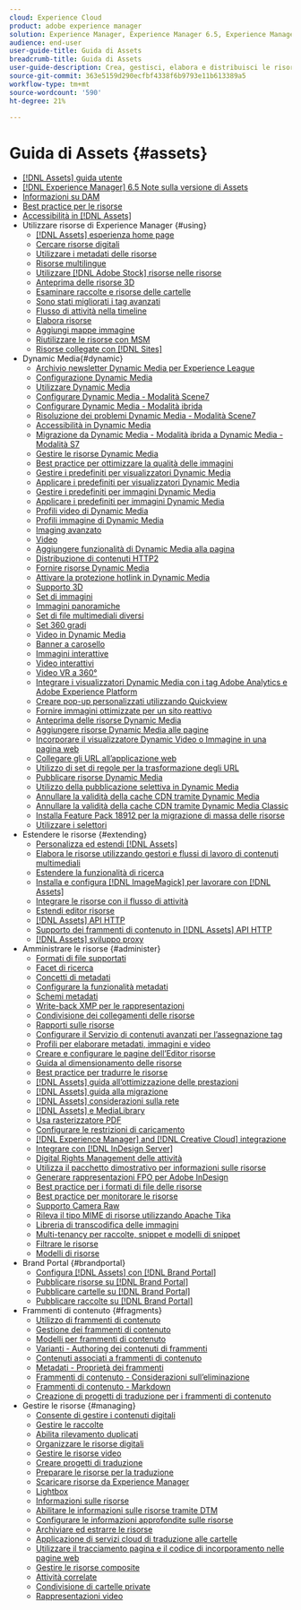 ```yaml
---
cloud: Experience Cloud
product: adobe experience manager
solution: Experience Manager, Experience Manager 6.5, Experience Manager Assets
audience: end-user
user-guide-title: Guida di Assets
breadcrumb-title: Guida di Assets
user-guide-description: Crea, gestisci, elabora e distribuisci le risorse digitali.
source-git-commit: 363e5159d290ecfbf4338f6b9793e11b613389a5
workflow-type: tm+mt
source-wordcount: '590'
ht-degree: 21%

---
```



# Guida di Assets {#assets}

+ [[!DNL Assets] guida utente](home.md)
+ [[!DNL Experience Manager] 6.5 Note sulla versione di Assets](https://experienceleague.adobe.com/docs/experience-manager-65/release-notes/assets.html)
+ [Informazioni su DAM](assets.md)
+ [Best practice per le risorse](best-practices-for-assets.md)
+ [Accessibilità in [!DNL Assets]](accessibility.md)
+ Utilizzare risorse di Experience Manager {#using}
   + [[!DNL Assets] esperienza home page](assets-home-page.md)
   + [Cercare risorse digitali](search-assets.md)
   + [Utilizzare i metadati delle risorse](metadata.md)
   + [Risorse multilingue](multilingual-assets.md)
   + [Utilizzare [!DNL Adobe Stock] risorse nelle risorse](aem-assets-adobe-stock.md)
   + [Anteprima delle risorse 3D](previewing-3d-assets.md)
   + [Esaminare raccolte e risorse delle cartelle](bulk-approval.md)
   + [Sono stati migliorati i tag avanzati](enhanced-smart-tags.md)
   + [Flusso di attività nella timeline](activity-stream.md)
   + [Elabora risorse](assets-workflow.md)
   + [Aggiungi mappe immagine](image-maps.md)
   + [Riutilizzare le risorse con MSM](reuse-assets-using-msm.md)
   + [Risorse collegate con [!DNL Sites]](use-assets-across-connected-assets-instances.md)
+ Dynamic Media{#dynamic}
   + [Archivio newsletter Dynamic Media per Experience League](dynamic-media-newsletter.md)
   + [Configurazione Dynamic Media](administering-dynamic-media.md)
   + [Utilizzare Dynamic Media](dynamic-media.md)
   + [Configurare Dynamic Media - Modalità Scene7](config-dms7.md)
   + [Configurare Dynamic Media - Modalità ibrida](config-dynamic.md)
   + [Risoluzione dei problemi Dynamic Media - Modalità Scene7](troubleshoot-dms7.md)
   + [Accessibilità in Dynamic Media](accessibility-dm.md)
   + [Migrazione da Dynamic Media - Modalità ibrida a Dynamic Media - Modalità S7](migrate-from-hybrid-to-dms7.md)
   + [Gestire le risorse Dynamic Media](managing-assets.md)
   + [Best practice per ottimizzare la qualità delle immagini](best-practices-for-optimizing-the-quality-of-your-images.md)
   + [Gestire i predefiniti per visualizzatori Dynamic Media](managing-viewer-presets.md)
   + [Applicare i predefiniti per visualizzatori Dynamic Media](viewer-presets.md)
   + [Gestire i predefiniti per immagini Dynamic Media](managing-image-presets.md)
   + [Applicare i predefiniti per immagini Dynamic Media](image-presets.md)
   + [Profili video di Dynamic Media](video-profiles.md)
   + [Profili immagine di Dynamic Media](image-profiles.md)
   + [Imaging avanzato](imaging-faq.md)
   + [Video](s7-video.md)
   + [Aggiungere funzionalità di Dynamic Media alla pagina](scene7.md)
   + [Distribuzione di contenuti HTTP2](http2.md)
   + [Fornire risorse Dynamic Media](delivering-dynamic-media-assets.md)
   + [Attivare la protezione hotlink in Dynamic Media](hotlink-protection.md)
   + [Supporto 3D](/help/assets/assets-3d.md)
   + [Set di immagini](image-sets.md)
   + [Immagini panoramiche](panoramic-images.md)
   + [Set di file multimediali diversi](mixed-media-sets.md)
   + [Set 360 gradi](spin-sets.md)
   + [Video in Dynamic Media](video.md)
   + [Banner a carosello](carousel-banners.md)
   + [Immagini interattive](interactive-images.md)
   + [Video interattivi](interactive-videos.md)
   + [Video VR a 360°](/help/assets/360-video.md)
   + [Integrare i visualizzatori Dynamic Media con i tag Adobe Analytics e Adobe Experience Platform](/help/assets/tags.md)
   + [Creare pop-up personalizzati utilizzando Quickview](custom-pop-ups.md)
   + [Fornire immagini ottimizzate per un sito reattivo](responsive-site.md)
   + [Anteprima delle risorse Dynamic Media](previewing-assets.md)
   + [Aggiungere risorse Dynamic Media alle pagine](adding-dynamic-media-assets-to-pages.md)
   + [Incorporare il visualizzatore Dynamic Video o Immagine in una pagina web](embed-code.md)
   + [Collegare gli URL all’applicazione web](linking-urls-to-yourwebapplication.md)
   + [Utilizzo di set di regole per la trasformazione degli URL](using-rulesets-to-transform-urls.md)
   + [Pubblicare risorse Dynamic Media](publishing-dynamicmedia-assets.md)
   + [Utilizzo della pubblicazione selettiva in Dynamic Media](selective-publishing.md)
   + [Annullare la validità della cache CDN tramite Dynamic Media](invalidate-cdn-cache-dynamic-media.md)
   + [Annullare la validità della cache CDN tramite Dynamic Media Classic](invalidate-cdn-cache-dm-classic.md)
   + [Installa Feature Pack 18912 per la migrazione di massa delle risorse](bulk-ingest-migrate.md)
   + [Utilizzare i selettori](working-with-selectors.md)
+ Estendere le risorse {#extending}
   + [Personalizza ed estendi [!DNL Assets]](extending-assets.md)
   + [Elabora le risorse utilizzando gestori e flussi di lavoro di contenuti multimediali](media-handlers.md)
   + [Estendere la funzionalità di ricerca](searchx.md)
   + [Installa e configura [!DNL ImageMagick] per lavorare con [!DNL Assets]](best-practices-for-imagemagick.md)
   + [Integrare le risorse con il flusso di attività](extending-activity-stream.md)
   + [Estendi editor risorse](asseteditorx.md)
   + [[!DNL Assets] API HTTP](mac-api-assets.md)
   + [Supporto dei frammenti di contenuto in [!DNL Assets] API HTTP](assets-api-content-fragments.md)
   + [[!DNL Assets] sviluppo proxy](proxy.md)
+ Amministrare le risorse {#administer}
   + [Formati di file supportati](assets-formats.md)
   + [Facet di ricerca](search-facets.md)
   + [Concetti di metadati](metadata-concepts.md)
   + [Configurare la funzionalità metadati](metadata-config.md)
   + [Schemi metadati](metadata-schemas.md)
   + [Write-back XMP per le rappresentazioni](xmp-writeback.md)
   + [Condivisione dei collegamenti delle risorse](link-sharing.md)
   + [Rapporti sulle risorse](asset-reports.md)
   + [Configurare il Servizio di contenuti avanzati per l’assegnazione tag](config-smart-tagging.md)
   + [Profili per elaborare metadati, immagini e video](processing-profiles.md)
   + [Creare e configurare le pagine dell’Editor risorse](assets-finder-editor.md)
   + [Guida al dimensionamento delle risorse](assets-sizing-guide.md)
   + [Best practice per tradurre le risorse](best-practices-for-translating-assets-efficiently.md)
   + [[!DNL Assets] guida all’ottimizzazione delle prestazioni](performance-tuning-guidelines.md)
   + [[!DNL Assets] guida alla migrazione](assets-migration-guide.md)
   + [[!DNL Assets] considerazioni sulla rete](assets-network-considerations.md)
   + [[!DNL Assets] e MediaLibrary](medialibrary.md)
   + [Usa rasterizzatore PDF](aem-pdf-rasterizer.md)
   + [Configurare le restrizioni di caricamento](configuring-asset-upload-restrictions.md)
   + [[!DNL Experience Manager] and [!DNL Creative Cloud] integrazione](aem-cc-integration-best-practices.md)
   + [Integrare con [!DNL InDesign Server]](indesign.md)
   + [Digital Rights Management delle attività](drm.md)
   + [Utilizza il pacchetto dimostrativo per informazioni sulle risorse](use-demo-package-for-asset-insights.md)
   + [Generare rappresentazioni FPO per Adobe InDesign](configure-fpo-renditions.md)
   + [Best practice per i formati di file delle risorse](assets-file-format-best-practices.md)
   + [Best practice per monitorare le risorse](assets-monitoring-best-practices.md)
   + [Supporto Camera Raw](camera-raw.md)
   + [Rileva il tipo MIME di risorse utilizzando Apache Tika](detect-asset-mime-type-with-tika.md)
   + [Libreria di transcodifica delle immagini](imaging-transcoding-library.md)
   + [Multi-tenancy per raccolte, snippet e modelli di snippet](multi-tenancy.md)
   + [Filtrare le risorse](watermarking.md)
   + [Modelli di risorse](asset-templates.md)
+ Brand Portal {#brandportal}
   + [Configura [!DNL Assets] con [!DNL Brand Portal]](configure-aem-assets-with-brand-portal.md)
   + [Pubblicare risorse su [!DNL Brand Portal]](brand-portal-publish-assets.md)
   + [Pubblicare cartelle su [!DNL Brand Portal]](brand-portal-publish-folder.md)
   + [Pubblicare raccolte su [!DNL Brand Portal]](brand-portal-publish-collection.md)
+ Frammenti di contenuto {#fragments}
   + [Utilizzo di frammenti di contenuto](content-fragments/content-fragments.md)
   + [Gestione dei frammenti di contenuto](content-fragments/content-fragments-managing.md)
   + [Modelli per frammenti di contenuto](content-fragments/content-fragments-models.md)
   + [Varianti - Authoring dei contenuti di frammenti](content-fragments/content-fragments-variations.md)
   + [Contenuti associati a frammenti di contenuto](content-fragments/content-fragments-assoc-content.md)
   + [Metadati - Proprietà dei frammenti](content-fragments/content-fragments-metadata.md)
   + [Frammenti di contenuto - Considerazioni sull’eliminazione](content-fragments/content-fragments-delete.md)
   + [Frammenti di contenuto - Markdown](content-fragments/content-fragments-markdown.md)
   + [Creazione di progetti di traduzione per i frammenti di contenuto](creating-translation-projects-for-content-fragments.md)
+ Gestire le risorse {#managing}
   + [Consente di gestire i contenuti digitali](manage-assets.md)
   + [Gestire le raccolte](manage-collections.md)
   + [Abilita rilevamento duplicati](duplicate-detection.md)
   + [Organizzare le risorse digitali](organize-assets.md)
   + [Gestire le risorse video](managing-video-assets.md)
   + [Creare progetti di traduzione](translation-projects.md)
   + [Preparare le risorse per la traduzione](preparing-assets-for-translation.md)
   + [Scaricare risorse da Experience Manager](download-assets-from-aem.md)
   + [Lightbox](light-box.md)
   + [Informazioni sulle risorse](asset-insights.md)
   + [Abilitare le informazioni sulle risorse tramite DTM](use-dtm-for-asset-insights.md)
   + [Configurare le informazioni approfondite sulle risorse](configure-asset-insights.md)
   + [Archiviare ed estrarre le risorse](check-out-and-submit-assets.md)
   + [Applicazione di servizi cloud di traduzione alle cartelle](transition-cloud-services.md)
   + [Utilizzare il tracciamento pagina e il codice di incorporamento nelle pagine web](use-page-tracker.md)
   + [Gestire le risorse composite](managing-linked-subassets.md)
   + [Attività correlate](related-assets.md)
   + [Condivisione di cartelle private](private-folder.md)
   + [Rappresentazioni video](video-renditions.md)
